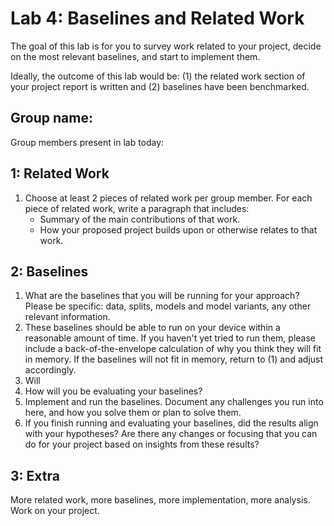 Lab 4: Baselines and Related Work
===
The goal of this lab is for you to survey work related to your project, decide on the most relevant baselines, and start to implement them.

Ideally, the outcome of this lab would be: (1) the related work section of your project report is written and (2) baselines have been benchmarked.

Group name:
---
Group members present in lab today:

1: Related Work
----
1. Choose at least 2 pieces of related work per group member. For each piece of related work, write a paragraph that includes:
    - Summary of the main contributions of that work.
    - How your proposed project builds upon or otherwise relates to that work.

2: Baselines
----
1. What are the baselines that you will be running for your approach? Please be specific: data, splits, models and model variants, any other relevant information.
2. These baselines should be able to run on your device within a reasonable amount of time. If you haven't yet tried to run them, please include a back-of-the-envelope calculation of why you think they will fit in memory. If the baselines will not fit in memory, return to (1) and adjust accordingly.
3. Will 
4. How will you be evaluating your baselines?
5. Implement and run the baselines. Document any challenges you run into here, and how you solve them or plan to solve them.
6. If you finish running and evaluating your baselines, did the results align with your hypotheses? Are there any changes or focusing that you can do for your project based on insights from these results?

3: Extra
----
More related work, more baselines, more implementation, more analysis. Work on your project.

